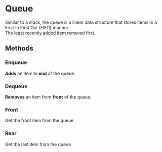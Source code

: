 # Queue

Similar to a stack, the queue is a linear data structure that stores items in a First In First Out (FIFO) manner.\
The least recently added item removed first.

## Methods

### Enqueue

__Adds__ an item to __end__ of the queue.

### Dequeue

__Removes__ an item from __front__ of the queue.

### Front

Get the front item from the queue.

### Rear

Get the last item from the queue